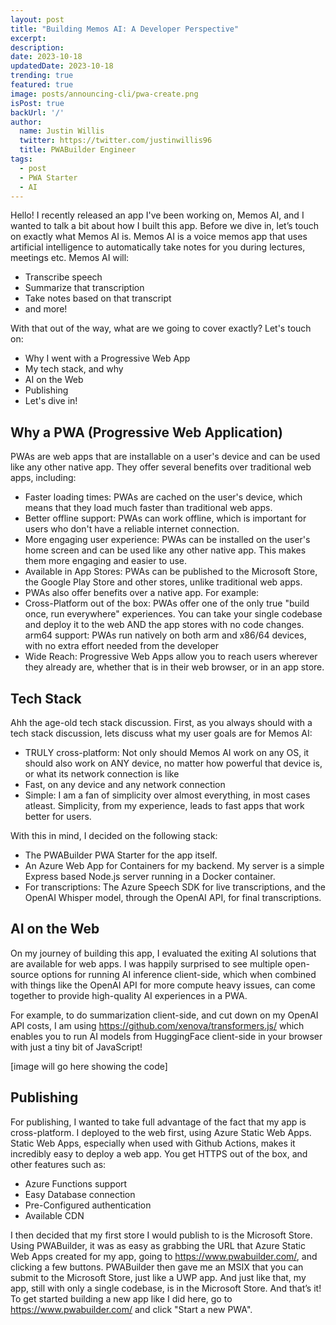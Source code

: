```yaml
---
layout: post
title: "Building Memos AI: A Developer Perspective"
excerpt: 
description: 
date: 2023-10-18
updatedDate: 2023-10-18
trending: true
featured: true
image: posts/announcing-cli/pwa-create.png
isPost: true
backUrl: '/'
author:
  name: Justin Willis
  twitter: https://twitter.com/justinwillis96
  title: PWABuilder Engineer
tags:
  - post
  - PWA Starter
  - AI
---
```


Hello! I recently released an app I've been working on, Memos AI, and I wanted to talk a bit about how I built this app. Before we dive in, let’s touch on exactly what Memos AI is. Memos AI is a voice memos app that uses artificial intelligence to automatically take notes for you during lectures, meetings etc. Memos AI will:

* Transcribe speech
* Summarize that transcription
* Take notes based on that transcript
* and more!

With that out of the way, what are we going to cover exactly? Let's touch on: 

* Why I went with a Progressive Web App 
* My tech stack, and why 
* AI on the Web 
* Publishing 
* Let's dive in! 

## Why a PWA (Progressive Web Application) 

PWAs are web apps that are installable on a user's device and can be used like any other native app. They offer several benefits over traditional web apps, including: 

* Faster loading times: PWAs are cached on the user's device, which means that they load much faster than traditional web apps. 
* Better offline support: PWAs can work offline, which is important for users who don't have a reliable internet connection. 
* More engaging user experience: PWAs can be installed on the user's home screen and can be used like any other native app. This makes them more engaging and easier to use. 
* Available in App Stores: PWAs can be published to the Microsoft Store, the Google Play Store and other stores, unlike traditional web apps. 
* PWAs also offer benefits over a native app. For example: 
* Cross-Platform out of the box: PWAs offer one of the only true "build once, run everywhere" experiences. You can take your single codebase and deploy it to the web AND the app stores with no code changes. 
arm64 support: PWAs run natively on both arm and x86/64 devices, with no extra effort needed from the developer 
* Wide Reach: Progressive Web Apps allow you to reach users wherever they already are, whether that is in their web browser, or in an app store. 

## Tech Stack 

Ahh the age-old tech stack discussion. First, as you always should with a tech stack discussion, lets discuss what my user goals are for Memos AI: 

* TRULY cross-platform: Not only should Memos AI work on any OS, it should also work on ANY device, no matter how powerful that device is, or what its network connection is like 
* Fast, on any device and any network connection 
* Simple: I am a fan of simplicity over almost everything, in most cases atleast. Simplicity, from my experience, leads to fast apps that work better for users. 
 
With this in mind, I decided on the following stack: 

* The PWABuilder PWA Starter for the app itself. 
* An Azure Web App for Containers for my backend. My server is a simple Express based Node.js server running in a Docker container. 
* For transcriptions: The Azure Speech SDK for live transcriptions, and the OpenAI Whisper model, through the OpenAI API, for final transcriptions. 

## AI on the Web 

On my journey of building this app, I evaluated the exiting AI solutions that are available for web apps. I was happily surprised to see multiple open-source options for running AI inference client-side, which when combined with things like the OpenAI API for more compute heavy issues, can come together to provide high-quality AI experiences in a PWA. 
 
For example, to do summarization client-side, and cut down on my OpenAI API costs, I am using https://github.com/xenova/transformers.js/ which enables you to run AI models from HuggingFace client-side in your browser with just a tiny bit of JavaScript! 

[image will go here showing the code]
 
## Publishing 

For publishing, I wanted to take full advantage of the fact that my app is cross-platform. I deployed to the web first, using Azure Static Web Apps. Static Web Apps, especially when used with Github Actions, makes it incredibly easy to deploy a web app. You get HTTPS out of the box, and other features such as: 

* Azure Functions support 
* Easy Database connection 
* Pre-Configured authentication 
* Available CDN 

I then decided that my first store I would publish to is the Microsoft Store. Using PWABuilder, it was as easy as grabbing the URL that Azure Static Web Apps created for my app, going to https://www.pwabuilder.com/, and clicking a few buttons. PWABuilder then gave me an MSIX that you can submit to the Microsoft Store, just like a UWP app. And just like that, my app, still with only a single codebase, is in the Microsoft Store. 
And that’s it! To get started building a new app like I did here, go to https://www.pwabuilder.com/ and click "Start a new PWA". 